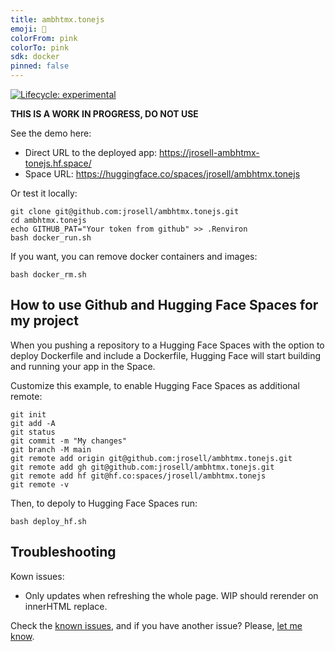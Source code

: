 ```yaml
---
title: ambhtmx.tonejs
emoji: 🏃
colorFrom: pink
colorTo: pink
sdk: docker
pinned: false
---
```


<!-- badges: start -->

[![Lifecycle:
experimental](https://img.shields.io/badge/lifecycle-experimental-orange.svg)](https://www.tidyverse.org/lifecycle/#experimental)

<!-- badges: end -->

**THIS IS A WORK IN PROGRESS, DO NOT USE**

See the demo here: 

* Direct URL to the deployed app: https://jrosell-ambhtmx-tonejs.hf.space/
* Space URL: https://huggingface.co/spaces/jrosell/ambhtmx.tonejs

Or test it locally:

```
git clone git@github.com:jrosell/ambhtmx.tonejs.git
cd ambhtmx.tonejs
echo GITHUB_PAT="Your token from github" >> .Renviron
bash docker_run.sh
```

If you want, you can remove docker containers and images:
```
bash docker_rm.sh
```

## How to use Github and Hugging Face Spaces for my project

When you pushing a repository to a Hugging Face Spaces with the option to deploy Dockerfile and include a Dockerfile, Hugging Face will start building and running your app in the Space.

Customize this example, to enable Hugging Face Spaces as additional remote:

```
git init
git add -A
git status
git commit -m "My changes"
git branch -M main
git remote add origin git@github.com:jrosell/ambhtmx.tonejs.git
git remote add gh git@github.com:jrosell/ambhtmx.tonejs.git
git remote add hf git@hf.co:spaces/jrosell/ambhtmx.tonejs
git remote -v
```

Then, to depoly to Hugging Face Spaces run:

```
bash deploy_hf.sh
```

## Troubleshooting

Kown issues:

* Only updates when refreshing the whole page. WIP should rerender on innerHTML replace.

Check the [known issues](https://github.com/jrosell/ambhtmx/issues), and if you have another issue? Please, [let me know](https://github.com/jrosell/ambhtmx/issues).


